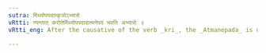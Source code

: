```yaml
---
sutra: मिथ्योपपदात्कृञोऽभ्यासे
vRtti: ण्यन्तात् करोतेर्मिथ्योपपदादात्मनेपदं भवति अभ्यासे ॥
vRtti_eng: After the causative of the verb _kri_, the _Atmanepada_ is used, when it has the word _mithya_, incorrect, as an _upapada_ or dependent word, and is employed in the sense of 'repeated wrong utterance' even when the fruit of the action does not accrue to the agent.

---
```

